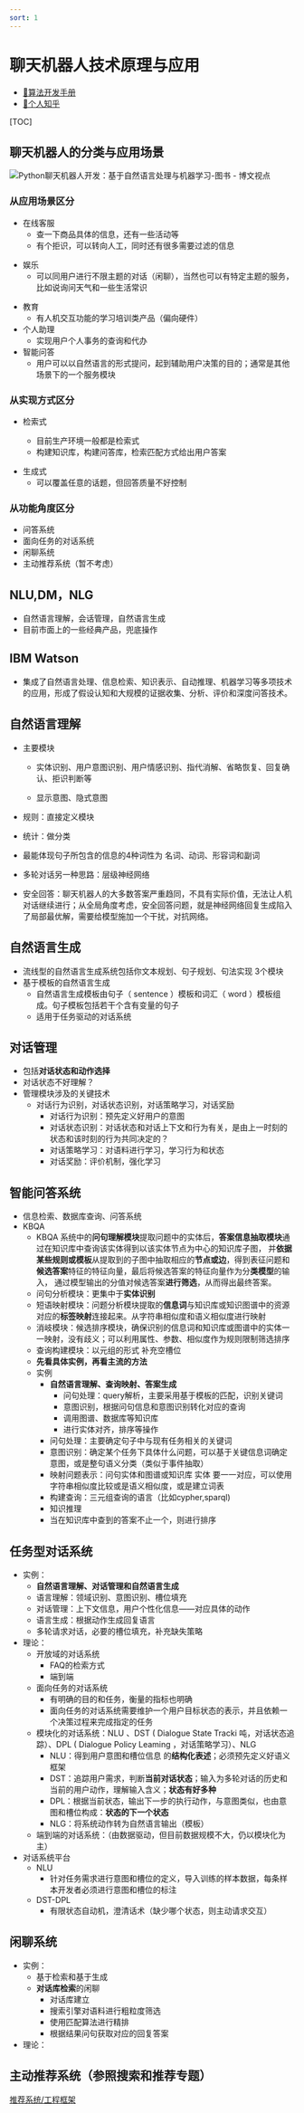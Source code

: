 ```yaml
---
sort: 1
---
```


# 聊天机器人技术原理与应用

* [🔨算法开发手册](https://kg-nlp.github.io/Algorithm-Project-Manual/读书笔记/聊天机器人技术原理与应用.html)
* [🔨个人知乎](https://www.zhihu.com/people/zhangyj-n)

[TOC]

## 聊天机器人的分类与应用场景

![Python聊天机器人开发：基于自然语言处理与机器学习-图书 - 博文视点](https://ts1.cn.mm.bing.net/th/id/R-C.256290de4fe9824b712e95e9844c2f0a?rik=NkJZ8fCp8jDadA&riu=http%3a%2f%2fdownload.broadview.com.cn%2fLargeCover%2f20041dca84e7f58f6ab9&ehk=4OFg4B8vt458JZ2u%2b9Y7LkuSyFXpOWinzdpo54T7eUo%3d&risl=&pid=ImgRaw&r=0)

### 从应用场景区分

- 在线客服
  - 查一下商品具体的信息，还有一些活动等
  - 有个拒识，可以转向人工，同时还有很多需要过滤的信息

* 娱乐
  * 可以同用户进行不限主题的对话（闲聊），当然也可以有特定主题的服务，比如说询问天气和一些生活常识

- 教育
  - 有人机交互功能的学习培训类产品（偏向硬件）
- 个人助理
  - 实现用户个人事务的查询和代办
- 智能问答
  - 用户可以以自然语言的形式提问，起到辅助用户决策的目的；通常是其他场景下的一个服务模块

### 从实现方式区分

- 检索式

  * 目前生产环境一般都是检索式

  - 构建知识库，构建问答库，检索匹配方式给出用户答案

* 生成式
  * 可以覆盖任意的话题，但回答质量不好控制

### 从功能角度区分

- 问答系统
- 面向任务的对话系统
- 闲聊系统
- 主动推荐系统（暂不考虑）

## NLU,DM，NLG

- 自然语言理解，会话管理，自然语言生成
- 目前市面上的一些经典产品，兜底操作

## IBM Watson

- 集成了自然语言处理、信息检索、知识表示、自动推理、机器学习等多项技术的应用，形成了假设认知和大规模的证据收集、分析、评价和深度问答技术。

## 自然语言理解

- 主要模块
  - 实体识别、用户意图识别、用户情感识别、指代消解、省略恢复、回复确认、拒识判断等

  - 显示意图、隐式意图

- 规则：直接定义模块
- 统计：做分类
- 最能体现句子所包含的信息的4种词性为 名词、动词、形容词和副词
- 多轮对话另一种思路：层级神经网络
- 安全回答：聊天机器人的大多数答案严重趋同，不具有实际价值，无法让人机对话继续进行；从全局角度考虑，安全回答问题，就是神经网络回复生成陷入了局部最优解，需要给模型施加一个干扰，对抗网络。

## 自然语言生成

- 流线型的自然语言生成系统包括你文本规划、句子规划、句法实现 3个模块
- 基于模板的自然语言生成
  - 自然语言生成模板由句子（ sentence ）模板和词汇（ word ）模板组成。句子模板包括若干个含有变量的句子
  - 适用于任务驱动的对话系统

## 对话管理

- 包括**对话状态和动作选择**
- 对话状态不好理解？
- 管理模块涉及的关键技术
  - 对话行为识别，对话状态识别，对话策略学习，对话奖励
    - 对话行为识别：预先定义好用户的意图
    - 对话状态识别：对话状态和对话上下文和行为有关，是由上一时刻的状态和该时刻的行为共同决定的？
    - 对话策略学习：对语料进行学习，学习行为和状态
    - 对话奖励：评价机制，强化学习

## 智能问答系统

- 信息检索、数据库查询、问答系统
- KBQA
  - KBQA 系统中的**问句理解模块**提取问题中的实体后，**答案信息抽取模块**通过在知识库中查询该实体得到以该实体节点为中心的知识库子图， 并**依据某些规则或模板**从提取到的子图中抽取相应的**节点或边**，得到表征问题和**候选答案**特征的特征向量，最后将候选答案的特征向量作为分**类模型**的输入， 通过模型输出的分值对候选答案**进行筛选**，从而得出最终答案。
  - 问句分析模块：更集中于**实体识别**
  - 短语映射模块：问题分析模块提取的**信息词**与知识库或知识图谱中的资源对应的**标签映射**连接起来。从字符串相似度和语义相似度进行映射
  - 消岐模块：候选排序模块，确保识别的信息词和知识库或图谱中的实体一一映射，没有歧义；可以利用属性、参数、相似度作为规则限制筛选排序
  - 查询构建模块：以元组的形式 补充空槽位
  - **先看具体实例，再看主流的方法**
  - 实例
    - **自然语言理解、查询映射、答案生成**
      - 问句处理：query解析，主要采用基于模板的匹配，识别关键词
      - 意图识别，根据问句信息和意图识别转化对应的查询
      - 调用图谱、数据库等知识库
      - 进行实体对齐，排序等操作
    - 问句处理：主要确定句子中与现有任务相关的关键词
    - 意图识别：确定某个任务下具体什么问题，可以基于关键信息词确定意图，或是整句语义分类（类似于事件抽取）
    - 映射问题表示：问句实体和图谱或知识库 实体 要一一对应，可以使用字符串相似度比较或是语义相似度，或是建立词表
    - 构建查询：三元组查询的语言（比如cypher,sparql)
    - 知识推理
    - 当在知识库中查到的答案不止一个，则进行排序

## 任务型对话系统

- 实例：
  - **自然语言理解、对话管理和自然语言生成**
  - 语言理解：领域识别、意图识别、槽位填充
  - 对话管理：上下文信息，用户个性化信息——对应具体的动作
  - 语言生成：根据动作生成回复语言
  - 多轮请求对话，必要的槽位填充，补充缺失策略
- 理论：
  - 开放域的对话系统
    - FAQ的检索方式
    - 端到端
  - 面向任务的对话系统
    - 有明确的目的和任务，衡量的指标也明确
    - 面向任务的对话系统需要维护一个用户目标状态的表示，并且依赖一个决策过程来完成指定的任务
  - 模块化的对话系统：NLU 、DST ( Dialogue State Tracki 吨，对话状态追踪）、DPL ( Dialogue Policy Leaming ，对话策略学习）、NLG
    - NLU：得到用户意图和槽位信息 的**结构化表述**；必须预先定义好语义框架
    - DST：追踪用户需求，判断**当前对话状态**；输入为多轮对话的历史和当前的用户动作，理解输入含义；**状态有好多种**
    - DPL：根据当前状态，输出下一步的执行动作，与意图类似，也由意图和槽位构成：**状态的下一个状态**
    - NLG：将系统动作转为自然语言输出（模板）
  - 端到端的对话系统：（由数据驱动，但目前数据规模不大，仍以模块化为主）
- 对话系统平台
  - NLU
    - 针对任务需求进行意图和槽位的定义，导入训练的样本数据，每条样本开发者必须进行意图和槽位的标注
  - DST-DPL
    - 有限状态自动机，澄清话术（缺少哪个状态，则主动请求交互）

## 闲聊系统

- 实例：
  - 基于检索和基于生成
  - **对话库检索**的闲聊
    - 对话库建立
    - 搜索引擎对语料进行粗粒度筛选
    - 使用匹配算法进行精排
    - 根据结果问句获取对应的回复答案
- 理论：

## 主动推荐系统（参照搜索和推荐专题）

[推荐系统/工程框架](https://kg-nlp.github.io/Algorithm-Project-Manual/推荐系统/工程框架.html)




